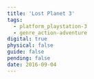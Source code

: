 ```yaml
---
title: 'Lost Planet 3'
tags:
  - platform_playstation-3
  - genre_action-adventure
digital: true
physical: false
guide: false
pending: false
date: 2016-09-04
---
```

